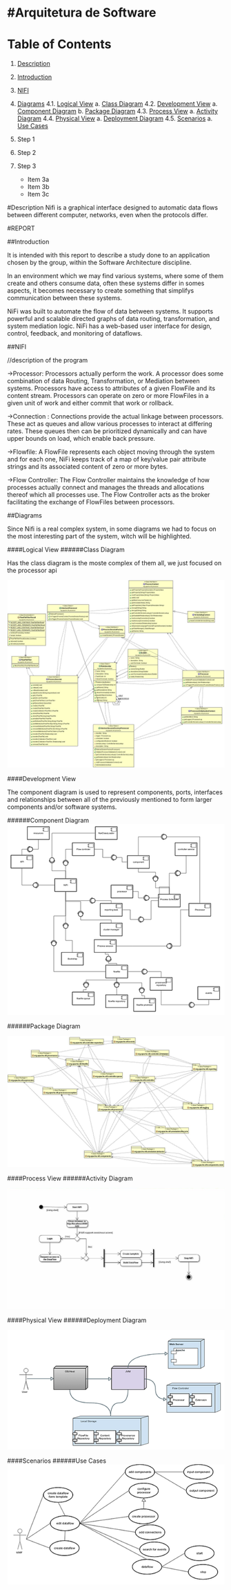 #Arquitetura de Software
=================

Table of Contents
=================

 1. [Description](#description)
 2. [Introduction](#introduction)
 3. [NIFI](#nifi)
 4. [Diagrams](#diagrams)
    4.1. [Logical View](#logical-view)
          a. [Class Diagram](#class-diagram)
    4.2. [Development View](#development-view)
          a. [Component Diagram](#component-diagram)
          b. [Package Diagram](#package-diagram)
    4.3. [Process  View](#process--view)
          a. [Activity Diagram](#activity-diagram)
    4.4. [Physical View](#physical-view)
          a. [Deployment Diagram](#deployment-diagram)
    4.5. [Scenarios](#scenarios)
          a. [Use Cases](#use-cases)

1. Step 1
2. Step 2
3. Step 3
   * Item 3a
   * Item 3b
   * Item 3c

#Description
Nifi is a graphical interface designed to automatic data flows between different computer, networks, even when the protocols differ.

#REPORT

##Introduction

It is intended with this report to describe a study done to an application chosen by the group, within the Software Architecture discipline.

In an environment which we may find various systems, where some of them create and others consume data, often these systems differ in somes aspects, it becomes necessary to create something that simplifys communication between these systems.

NiFi was built to automate the flow of data between systems. It supports powerful and scalable directed graphs of data routing, transformation, and system mediation logic.  NiFi has a web-based user interface for design, control, feedback, and monitoring of dataflows.


##NIFI

//description of the program


->Processor: Processors actually perform the work. A processor does some combination of data Routing, Transformation, or Mediation between systems. Processors have access to attributes of a given FlowFile and its content stream. Processors can operate on zero or more FlowFiles in a given unit of work and either commit that work or rollback.

->Connection :  Connections provide the actual linkage between processors. These act as queues and allow various processes to interact at differing rates. These queues then can be prioritized dynamically and can have upper bounds on load, which enable back pressure.

->Flowfile: A FlowFile represents each object moving through the system and for each one, NiFi keeps track of a map of key/value pair attribute strings and its associated content of zero or more bytes.

->Flow Controller: The Flow Controller maintains the knowledge of how processes actually connect and manages the threads and allocations thereof which all processes use. The Flow Controller acts as the broker facilitating the exchange of FlowFiles between processors.

##Diagrams

Since Nifi is a real complex system, in some diagrams we had to focus on the most interesting part of the system, witch will be highlighted.

####Logical View
######Class Diagram

Has the class diagram is the moste complex of them all, we just focused on the processor api

![alt tag](https://github.com/Jointome/nifi/blob/master/ArchSW-docs/classdiagram.jpg)

####Development View

The component diagram is used to represent components, ports, interfaces and relationships between all of the previously mentioned to form larger components and/or software systems. 

######Component Diagram
![alt tag](https://github.com/Jointome/nifi/blob/master/ArchSW-docs/component.png)

######Package Diagram

![alt tag](https://github.com/Jointome/nifi/blob/master/ArchSW-docs/packagediagram.jpg)

####Process  View
######Activity Diagram

![alt tag](https://github.com/Jointome/nifi/blob/master/ArchSW-docs/process.JPG)

####Physical View
######Deployment Diagram

![alt tag](https://github.com/Jointome/nifi/blob/master/ArchSW-docs/deployment.png)


####Scenarios
######Use Cases
![alt tag](https://github.com/Jointome/nifi/blob/master/ArchSW-docs/scenarios.png)
